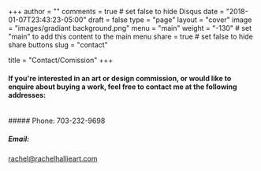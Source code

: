 +++
author = ""
comments = true	# set false to hide Disqus
date = "2018-01-07T23:43:23-05:00"
draft = false
type = "page"
layout = "cover"
image = "images/gradiant background.png"
menu = "main"
weight = "-130"		# set "main" to add this content to the main menu
share = true	# set false to hide share buttons
slug = "contact"

title = "Contact/Comission"
+++

#### If you're interested in an art or design commission, or would like to enquire about buying a work, feel free to contact me at the following addresses:
<br>
##### Phone:
703-232-9698

##### Email:
rachel@rachelhallieart.com





